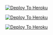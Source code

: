 [![Deploy To Heroku](https://www.herokucdn.com/deploy/button.svg)](https://github.com/Cgps1234/newtxt)

[![Deploy To Heroku](https://www.herokucdn.com/deploy/button.svg)](https://dashboard.heroku.com/new?template=https://github.com/Cgps1234/newtxt)

[![Deploy To Heroku](https://www.herokucdn.com/deploy/button.svg)](https://dashboard.heroku.com/new?button-url=https://github.com/Cgps1234/newtxt)
                     
